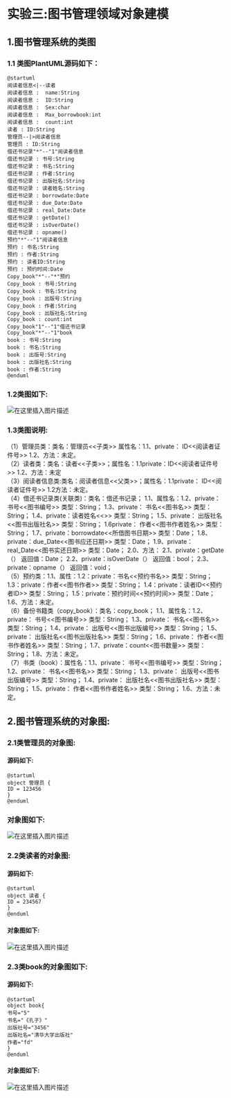 # 实验三:图书管理领域对象建模
## 1.图书管理系统的类图
### 1.1 类图PlantUML源码如下：
```
@startuml
阅读者信息<|--读者
阅读者信息 :  name:String
阅读者信息 :  ID:String
阅读者信息 :  Sex:char
阅读者信息 :  Max_borrowbook:int
阅读者信息 :  count:int
读者 : ID:String
管理员--|>阅读者信息
管理员 : ID:String
借还书记录"*"--"1"阅读者信息
借还书记录 : 书号:String
借还书记录 : 书名:String
借还书记录 : 作者:String
借还书记录 : 出版社名:String
借还书记录 : 读者姓名:String
借还书记录 : borrowdate:Date
借还书记录 : due_Date:Date
借还书记录 : real_Date:Date
借还书记录 : getDate()
借还书记录 : isOverDate()
借还书记录 : opname()
预约"*"--"1"阅读者信息
预约 : 书名:String
预约 : 作者:String
预约 : 读者ID:String
预约 : 预约时间:Date
Copy_book"*"--"*"预约
Copy_book : 书号:String
Copy_book : 书名:String
Copy_book : 出版号:String
Copy_book : 作者:String
Copy_book : 出版社名:String
Copy_book : count:int
Copy_book"1"--"1"借还书记录
Copy_book"*"--"1"book
book : 书号:String
book : 书名:String
book : 出版号:String
book : 出版社名:String
book : 作者:String
@enduml
```
### 1.2类图如下:
![在这里插入图片描述](https://img-blog.csdnimg.cn/20200405205325633.png?x-oss-process=image/watermark,type_ZmFuZ3poZW5naGVpdGk,shadow_10,text_aHR0cHM6Ly9ibG9nLmNzZG4ubmV0L3hpb25nZGF5YQ==,size_16,color_FFFFFF,t_70)
### 1.3类图说明:
（1）管理员类：类名：管理员<<子类>> 属性名：1.1、private： ID<<阅读者证件号>> 1.2、方法：未定。<br/>
（2）读者类：类名：读者<<子类>>；属性名：1.1private：ID<<阅读者证件号>> 1.2、方法：未定<br/>
（3）阅读者信息类:类名：阅读者信息<<父类>>；属性名：1.1private： ID<<阅读者证件号>> 1.2方法：未定。<br/>
（4）借还书记录类(关联类)：类名：借还书记录； 1.1、属性名：1.2、private： 书号<<图书编号>> 类型：String； 1.3、private： 书名<<图书名>> 类型：String； 1.4、private：读者姓名<<>> 类型：String； 1.5、private： 出版社名<<图书出版社名>> 类型：String； 1.6private： 作者<<图书作者姓名>> 类型：String； 1.7、private：borrowdate<<所借图书日期>> 类型：Date； 1.8、private：due_Date<<图书应还日期>> 类型：Date； 1.9、private：real_Date<<图书实还日期>> 类型：Date； 2.0、方法： 2.1、private：getDate（） 返回值：Date； 2.2、private：isOverDate（） 返回值：bool； 2.3、private：opname（） 返回值：void；<br/>
（5）预约类：1.1、属性：1.2：private：书名<<预约书名>> 类型：String；1.3：private：作者<<图书作者>> 类型：String； 1.4：private：读者ID<<预约者ID>> 类型：String； 1.5：private：预约时间<<预约时间>> 类型：Date；1.6、方法：未定。<br/>
（6）备份书籍类（copy_book）：类名：copy_book； 1.1、属性名：1.2、private： 书号<<图书编号>> 类型：String； 1.3、private： 书名<<图书名>> 类型：String； 1.4、private： 出版号<<图书出版编号>> 类型：String； 1.5、private： 出版社名<<图书出版社名>> 类型：String； 1.6、private： 作者<<图书作者姓名>> 类型：String； 1.7、private：count<<图书数量>> 类型：String； 1.8、方法：未定。<br/>
（7）书类（book）：属性名：1.1、private： 书号<<图书编号>> 类型：String； 1.2、private： 书名<<图书名>> 类型：String； 1.3、private： 出版号<<图书出版编号>> 类型：String； 1.4、private： 出版社名<<图书出版社名>> 类型：String； 1.5、private： 作者<<图书作者姓名>> 类型：String； 1.6、方法：未定。<br/>
## 2.图书管理系统的对象图:
### 2.1类管理员的对象图:
#### 源码如下:
```
@startuml
object 管理员 {
ID = 123456
}
@enduml
```
### 对象图如下:
![在这里插入图片描述](https://img-blog.csdnimg.cn/20200405205412559.png)
### 2.2类读者的对象图:
#### 源码如下:
```
@startuml
object 读者 {
ID = 234567
}
@enduml
```
#### 对象图如下:
![在这里插入图片描述](https://img-blog.csdnimg.cn/20200405205503588.png)
### 2.3类book的对象图如下:
#### 源码如下:
```
@startuml
object book{
书号="5"
书名="《孔子》"
出版社号="3456"
出版社名="清华大学出版社"
作者="fd"
}
@enduml
```
#### 对象图如下:
![在这里插入图片描述](https://img-blog.csdnimg.cn/20200405205523611.png)
